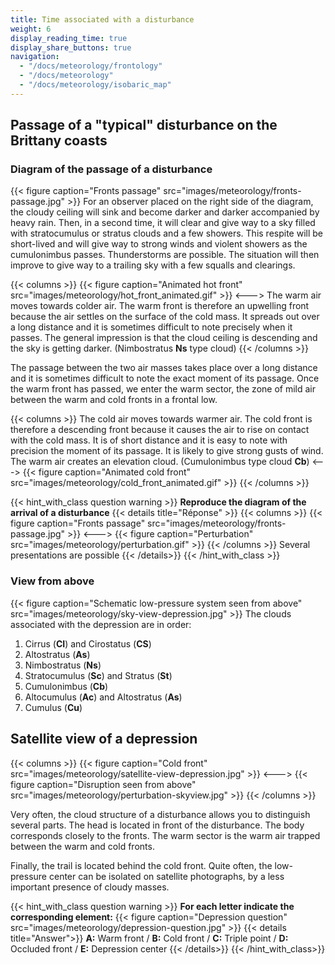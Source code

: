 ```yaml
---
title: Time associated with a disturbance
weight: 6
display_reading_time: true
display_share_buttons: true
navigation:
  - "/docs/meteorology/frontology"
  - "/docs/meteorology"
  - "/docs/meteorology/isobaric_map"
---
```

## Passage of a "typical" disturbance on the Brittany coasts
### Diagram of the passage of a disturbance
{{< figure caption="Fronts passage" src="images/meteorology/fronts-passage.jpg" >}}
For an observer placed on the right side of the diagram, the cloudy ceiling will sink and become darker and darker accompanied by heavy rain.
Then, in a second time, it will clear and give way to a sky filled with stratocumulus or stratus clouds and a few showers.
This respite will be short-lived and will give way to strong winds and violent showers as the cumulonimbus passes. Thunderstorms are possible.
The situation will then improve to give way to a trailing sky with a few squalls and clearings.

{{< columns >}}
{{< figure caption="Animated hot front" src="images/meteorology/hot_front_animated.gif" >}}
<--->
The warm air moves towards colder air.
The warm front is therefore an upwelling front because the air settles on the surface of the cold mass.
It spreads out over a long distance and it is sometimes difficult to note precisely when it passes.
The general impression is that the cloud ceiling is descending and the sky is getting darker. (Nimbostratus **Ns** type cloud)
{{< /columns >}}

The passage between the two air masses takes place over a long distance and it is sometimes difficult to note the exact moment of its passage.
Once the warm front has passed, we enter the warm sector, the zone of mild air between the warm and cold fronts in a frontal low.

{{< columns >}}
The cold air moves towards warmer air.
The cold front is therefore a descending front because it causes the air to rise on contact with the cold mass.
It is of short distance and it is easy to note with precision the moment of its passage.
It is likely to give strong gusts of wind.
The warm air creates an elevation cloud. (Cumulonimbus type cloud **Cb**)
<--->
{{< figure caption="Animated cold front" src="images/meteorology/cold_front_animated.gif" >}}
{{< /columns >}}

{{< hint_with_class question warning >}}
**Reproduce the diagram of the arrival of a disturbance**
{{< details title="Réponse" >}}
{{< columns >}}
{{< figure caption="Fronts passage" src="images/meteorology/fronts-passage.jpg" >}}
<--->
{{< figure caption="Perturbation" src="images/meteorology/perturbation.gif" >}}
{{< /columns >}}
Several presentations are possible
{{< /details>}}
{{< /hint_with_class >}}

### View from above
{{< figure caption="Schematic low-pressure system seen from above" src="images/meteorology/sky-view-depression.jpg" >}}
The clouds associated with the depression are in order:

1. Cirrus (**CI**) and Cirostatus (**CS**)
2. Altostratus (**As**)
3. Nimbostratus (**Ns**)
4. Stratocumulus (**Sc**) and Stratus (**St**)
5. Cumulonimbus (**Cb**)
6. Altocumulus (**Ac**) and Altostratus (**As**)
7. Cumulus (**Cu**)

## Satellite view of a depression
{{< columns >}}
{{< figure caption="Cold front" src="images/meteorology/satellite-view-depression.jpg" >}}
<--->
{{< figure caption="Disruption seen from above" src="images/meteorology/perturbation-skyview.jpg" >}}
{{< /columns >}}

Very often, the cloud structure of a disturbance allows you to distinguish several parts. The head is located in front of the disturbance.
The body corresponds closely to the fronts. The warm sector is the warm air trapped between the warm and cold fronts.

Finally, the trail is located behind the cold front.
Quite often, the low-pressure center can be isolated on satellite photographs, by a less important presence of cloudy masses.

{{< hint_with_class question warning >}}
**For each letter indicate the corresponding element:**
{{< figure caption="Depression question" src="images/meteorology/depression-question.jpg" >}}
{{< details title="Answer">}}
**A:** Warm front / **B:** Cold front / **C:** Triple point / **D:** Occluded front / **E:** Depression center
{{< /details>}}
{{< /hint_with_class>}}
